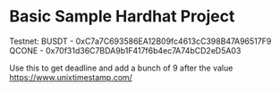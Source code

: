 # Basic Sample Hardhat Project

Testnet:
BUSDT - 0xC7a7C693586EA12B09fc4613cC398B47A96517F9
QCONE - 0x70f31d36C7BDA9b1F417f6b4ec7A74bCD2eD5A03

Use this to get deadline and add a bunch of 9 after the value
https://www.unixtimestamp.com/